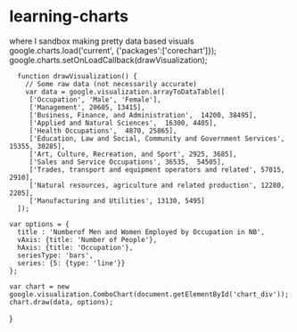 # learning-charts
where I sandbox making pretty data based visuals
      google.charts.load('current', {'packages':['corechart']});
      google.charts.setOnLoadCallback(drawVisualization);

      function drawVisualization() {
        // Some raw data (not necessarily accurate)
        var data = google.visualization.arrayToDataTable([
         ['Occupation', 'Male', 'Female'],
         ['Management', 20605, 13415],
         ['Business, Finance, and Administration',  14200, 38495],
         ['Applied and Natural Sciences',  16300, 4405],
         ['Health Occupations',  4870, 25865],
         ['Education, Law and Social, Community and Government Services', 15355, 30285],
         ['Art, Culture, Recreation, and Sport', 2925, 3685],
         ['Sales and Service Occupations', 36535,  54505],
         ['Trades, transport and equipment operators and related', 57015, 2910],
         ['Natural resources, agriculture and related production', 12280, 2205],
         ['Manufacturing and Utilities', 13130, 5495]
      ]);

    var options = {
      title : 'Numberof Men and Women Employed by Occupation in NB',
      vAxis: {title: 'Number of People'},
      hAxis: {title: 'Occupation'},
      seriesType: 'bars',
      series: {5: {type: 'line'}}
    };

    var chart = new google.visualization.ComboChart(document.getElementById('chart_div'));
    chart.draw(data, options);
  }

